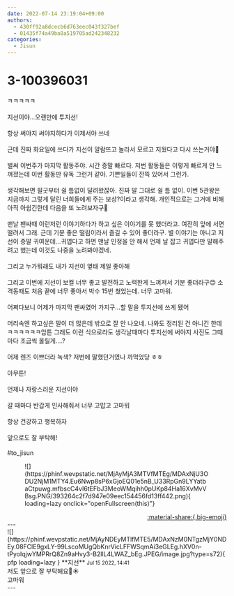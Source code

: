 ```yaml
---
date: 2022-07-14 23:19:04+09:00
authors:
  - 430ff92a8dcecb6d763eec043f327bef
  - 01435f74a49ba8a519705ad242348232
categories:
  - Jisun
---
```


# 3-100396031

<div class="post-container" markdown="1">
<div class="content-container md-sidebar__scrollwrap" markdown="1">

ㅋㅋㅋㅋㅋ<br><br>지선이야...오랜만에 투지선!<br><br>항상 써야지 써야지하다가 이제서야 쓰네<br><br>근데 진짜 화요일에 쓰다가 지선이 알람뜨고 놀라서 모르고 지웠다고 다시 쓰는거야🥺<br><br>벌써 이번주가 마지막 활동주야. 시간 증말 빠르다. 저번 활동들은 이렇게 빠르게 안 느껴졌는데 이번 활동만 유독 그런거 같아. 기쁜일들이 잔뜩 있어서 그런가.<br><br>생각해보면 필굿부터 쉴 틈없이 달려왔잖아. 진짜 말 그대로 쉴 틈 없이. 이번 5관왕은 지금까지 그렇게 달린 너희들에게 주는 보상?이라고 생각해. 개인적으로는 그거에 비해 아직 아쉽긴한데 다음을 또 노려보자구🙂<br><br>맨날 팬싸때 이런저런 이야기하다가 하고 싶은 이야기를 못 했더라고. 여전히 앞에 서면 떨려서 그래. 근데 기분 좋은 떨림이라서 즐길 수 있어 좋더라구. 별 이야기는 아니고 지선이 증말 귀여운데...귀엽다고 하면 맨날 인정을 안 해서 언제 날 잡고 귀엽다만 말해주려고 했는데 이것도 나중을 노려봐야겠네.<br><br>그리고 누가뭐래도 내가 지선이 옆태 제일 좋아해<br><br>그리고 이번에 지선이 보컬 너무 좋고 발전하고 노력한게 느껴져서 기분 좋더라구😊 소격동때도 처음 끝에 너무 좋아서 박수 15번 쳤었는데. 너무 고마워.<br><br>어쩌다보니 어제가 마지막 팬싸였어 가지구...할 말을 투지선에 쓰게 됐어<br><br>머리속엔 하고싶은 말이 더 많은데 밖으로 잘 안 나오네. 나와도 정리된 건 아니긴 한데ㅋㅋㅋㅋㅋㅋ암튼 그래도 이런 식으로라도 생각날때마다 투지선에 써야지 사진도 그때마다 조금씩 올릴게....?<br><br>어제 렌즈 이쁘더라 녹색? 저번에 말했던거였나 까먹었당 ㅎㅎ<br><br>아무튼!<br><br>언제나 자랑스러운 지선이야<br><br>갈 때마다 반갑게 인사해줘서 너무 고맙고 고마워<br><br>항상 건강하고 행복하자<br><br>앞으로도 잘 부탁해!<br><br>\#to_jisun
<figure markdown="1">
![](https://phinf.wevpstatic.net/MjAyMjA3MTVfMTEg/MDAxNjU3ODU2NjM1MTY4.Eu6Nwp8sP6xGjoEQ01e5nB_U33RpGn9LYYatbaCtpuwg.mfbscC4vI6tEFbJ3MeoWMqihh0pUKp84Ha16XvMvVBsg.PNG/393264c2f7d947e09eec154456fd13ff442.png){ loading=lazy onclick="openFullscreen(this)"}
</figure>


</div>
</div>

<div style="text-align: right;" markdown="1">
<a href="https://weverse.io/fromis9/fanpost/3-100396031" style="text-align: right;">:material-share:{.big-emoji}</a>
</div>
---

<div class="comments-container md-sidebar__scrollwrap" markdown="1">
<div class="comment" markdown="1">
<div class='id-container' markdown="1">
![](https://phinf.wevpstatic.net/MjAyNDEyMTlfMTE5/MDAxNzM0NTgzMjY0NDEy.08FClE9gxLY-99LscoMUgQbKnrVicLFFWSqmAi3eGLEg.hXV0n-tPyoIqjwYMPRrQ8Zn9aHvy3-B2llL4LWAZ_bEg.JPEG/image.jpg?type=s72){ pfp loading=lazy }
**<span class="artist">지선</span>** <small>Jul 15 2022, 14:41</small><br>
</div>
<div class='comment-body' markdown="1">
저도 앞으로 잘 부탁해요🤭☀️<br>고마워
</div>
</div>
</div>
---

